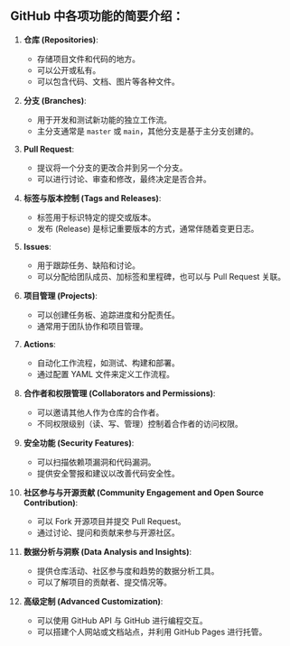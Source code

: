 ## GitHub 中各项功能的简要介绍：

1. **仓库 (Repositories)**:
   - 存储项目文件和代码的地方。
   - 可以公开或私有。
   - 可以包含代码、文档、图片等各种文件。

2. **分支 (Branches)**:
   - 用于开发和测试新功能的独立工作流。
   - 主分支通常是 `master` 或 `main`，其他分支是基于主分支创建的。

3. **Pull Request**:
   - 提议将一个分支的更改合并到另一个分支。
   - 可以进行讨论、审查和修改，最终决定是否合并。

4. **标签与版本控制 (Tags and Releases)**:
   - 标签用于标识特定的提交或版本。
   - 发布 (Release) 是标记重要版本的方式，通常伴随着变更日志。

5. **Issues**:
   - 用于跟踪任务、缺陷和讨论。
   - 可以分配给团队成员、加标签和里程碑，也可以与 Pull Request 关联。

6. **项目管理 (Projects)**:
   - 可以创建任务板、追踪进度和分配责任。
   - 通常用于团队协作和项目管理。

7. **Actions**:
   - 自动化工作流程，如测试、构建和部署。
   - 通过配置 YAML 文件来定义工作流程。

8. **合作者和权限管理 (Collaborators and Permissions)**:
   - 可以邀请其他人作为仓库的合作者。
   - 不同权限级别（读、写、管理）控制着合作者的访问权限。

9. **安全功能 (Security Features)**:
   - 可以扫描依赖项漏洞和代码漏洞。
   - 提供安全警报和建议以改善代码安全性。

10. **社区参与与开源贡献 (Community Engagement and Open Source Contribution)**:
    - 可以 Fork 开源项目并提交 Pull Request。
    - 通过讨论、提问和贡献来参与开源社区。

11. **数据分析与洞察 (Data Analysis and Insights)**:
    - 提供仓库活动、社区参与度和趋势的数据分析工具。
    - 可以了解项目的贡献者、提交情况等。

12. **高级定制 (Advanced Customization)**:
    - 可以使用 GitHub API 与 GitHub 进行编程交互。
    - 可以搭建个人网站或文档站点，并利用 GitHub Pages 进行托管。